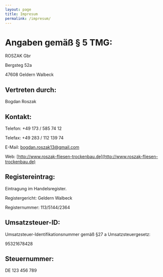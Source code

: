 ```yaml
---
layout: page
title: Impresum
permalink: /impresum/
---
```


# Angaben gemäß § 5 TMG:

ROSZAK Gbr

Bergsteg 52a

47608 Geldern Walbeck

## Vertreten durch:
Bogdan Roszak

## Kontakt:
Telefon:	+49 173 / 585 74 12

Telefax:	+49 283 / 112 139 74

E-Mail:	[bogdan.roszak13@gmail.com](mailto:{{site.email}})

Web:	[http://www.roszak-fliesen-trockenbau.de](http://www.roszak-fliesen-trockenbau.de)

## Registereintrag:
Eintragung im Handelsregister.

Registergericht: Geldern Walbeck

Registernummer: 113/5144/2364


## Umsatzsteuer-ID:

Umsatzsteuer-Identifikationsnummer gemäß §27 a Umsatzsteuergesetz:

95321678428


## Steuernummer:
DE 123 456 789

